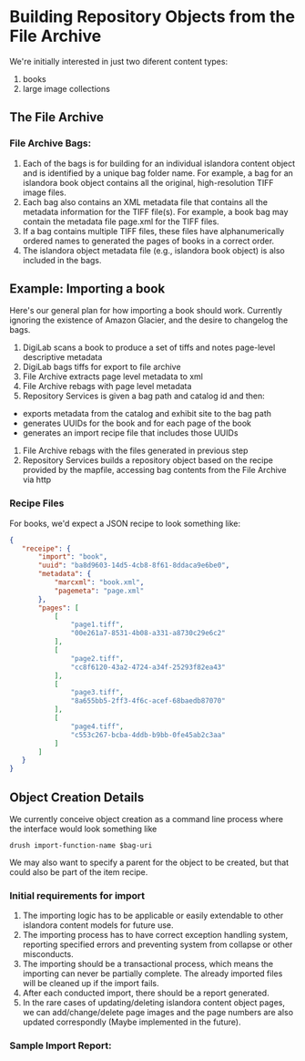 # Building Repository Objects from the File Archive



We're initially interested in just two diferent content types:

1. books
1. large image collections


## The File Archive

### File Archive Bags:
1. Each of the bags is for building for an individual islandora content object and is identified by a unique bag folder name. For example, a bag for an islandora book object contains all the original, high-resolution TIFF image files.
1. Each bag also contains an XML metadata file that contains all the metadata information for the TIFF file(s). For example, a book bag may contain the metadata file page.xml for the TIFF files. 
1. If a bag contains multiple TIFF files, these files have alphanumerically ordered names to generated the pages of books in a correct order. 
1. The islandora object metadata file (e.g., islandora book object) is also included in the bags.


## Example: Importing a book

Here's our general plan for how importing a book should work. Currently
ignoring the existence of Amazon Glacier, and the desire to changelog the
bags.

1. DigiLab scans a book to produce a set of tiffs and notes page-level descriptive metadata
1. DigiLab bags tiffs for export to file archive
1. File Archive extracts page level metadata to xml
1. File Archive rebags with page level metadata
1. Repository Services is given a bag path and catalog id and then:
  * exports metadata from the catalog and exhibit site to the bag path
  * generates UUIDs for the book and for each page of the book
  * generates an import recipe file that includes those UUIDs
1. File Archive rebags with the files generated in previous step
1. Repository Services builds a repository object based on the recipe provided by the mapfile, accessing bag contents from the File Archive via http


### Recipe Files

For books, we'd expect a JSON recipe to look something like:

 
 ```json
 {
    "receipe": {
        "import": "book",
        "uuid": "ba8d9603-14d5-4cb8-8f61-8ddaca9e6be0",
        "metadata": {
            "marcxml": "book.xml",
            "pagemeta": "page.xml"
        },
        "pages": [
            [
                "page1.tiff",
                "00e261a7-8531-4b08-a331-a8730c29e6c2"
            ],
            [
                "page2.tiff",
                "cc8f6120-43a2-4724-a34f-25293f82ea43"
            ],
            [
                "page3.tiff",
                "8a655bb5-2ff3-4f6c-acef-68baedb87070"
            ],
            [
                "page4.tiff",
                "c553c267-bcba-4ddb-b9bb-0fe45ab2c3aa"
            ]
        ]
    }
}
```

## Object Creation Details

We currently conceive object creation as a command line process where the interface would look something like
```
drush import-function-name $bag-uri
```
We may also want to specify a parent for the object to be created, but that could also be part of the item recipe. 

### Initial requirements for import
1. The importing logic has to be applicable or easily extendable to other islandora content models for future use.
1. The importing process has to have correct exception handling system, reporting specified errors and preventing system from collapse or other misconducts.
1. The importing should be a transactional process, which means the importing can never be partially complete. The already imported files will be cleaned up if the import fails.
1. After each conducted import, there should be a report generated.
1.  In the rare cases of updating/deleting islandora content object pages, we can add/change/delete page images and the page numbers are also updated correspondly (Maybe implemented in the future).


### Sample Import Report:

 
